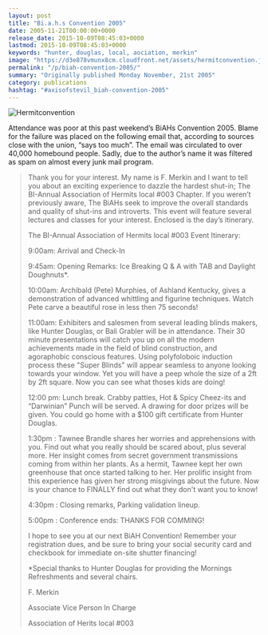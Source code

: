 ```yaml
---
layout: post
title: "Bi.a.h.s Convention 2005"
date: 2005-11-21T00:00:00+0000
release_date: 2015-10-09T08:45:03+0000
lastmod: 2015-10-09T08:45:03+0000
keywords: "hunter, douglas, local, aociation, merkin"
image: "https://d3e878vmunx8cm.cloudfront.net/assets/hermitconvention.jpg"
permalink: "/p/biah-convention-2005/"
summary: "Originally published Monday November, 21st 2005"
category: publications
hashtag: "#axisofstevil_biah-convention-2005"
---
```


[id_1]: https://d3e878vmunx8cm.cloudfront.net/assets/hermitconvention.jpg "Hermitconvention"
![Hermitconvention][id_1]

Attendance was poor at this past weekend’s BiAHs Convention 2005. Blame for the failure was placed on the following email that, according to sources close with the union, “says too much”. The email was circulated to over 40,000 homebound people. Sadly, due to the author’s name it was filtered as spam on almost every junk mail program.

> Thank you for your interest. My name is F. Merkin and I want to tell you about an exciting experience to dazzle the hardest shut-in; The BI-Annual Association of Hermits local #003 Chapter. If you weren’t previously aware, The BiAHs seek to improve the overall standards and quality of shut-ins and introverts. This event will feature several lectures and classes for your interest. Enclosed is the day’s itinerary.
> 
> The BI-Annual Association of Hermits local #003 
> Event Itinerary:
> 
> 9:00am: Arrival and Check-In
> 
> 9:45am: Opening Remarks: Ice Breaking Q & A with TAB and Daylight Doughnuts*.
> 
> 10:00am: Archibald (Pete) Murphies, of Ashland Kentucky, gives a demonstration of advanced whittling and figurine techniques. Watch Pete carve a beautiful rose in less then 75 seconds!
> 
> 11:00am: Exhibiters and salesmen from several leading blinds makers, like Hunter Douglas, or Bali Grabler will be in attendance. Their 30 minute presentations will catch you up on all the modern achievements made in the field of blind construction, and agoraphobic conscious features. Using polyfoloboic induction process these "Super Blinds" will appear seamless to anyone looking towards your window. Yet you will have a peep whole the size of a 2ft by 2ft square. Now you can see what thoses kids are doing!
> 
> 12:00 pm: Lunch break. Crabby patties, Hot & Spicy Cheez-its and “Darwinian” Punch will be served. A drawing for door prizes will be given. You could go home with a $100 gift certificate from Hunter Douglas.
> 
> 1:30pm : Tawnee Brandle shares her worries and apprehensions with you. Find out what you really should be scared about, plus several more. Her insight comes from secret government transmissions coming from within her plants. As a hermit, Tawnee kept her own greenhouse that once started talking to her. Her prolific insight from this experience has given her strong misgivings about the future. Now is your chance to FINALLY find out what they don't want you to know!
> 
> 4:30pm : Closing remarks, Parking validation lineup.
> 
> 5:00pm : Conference ends: THANKS FOR COMMING!
> 
> I hope to see you at our next BiAH Convention! Remember your registration dues, and be sure to bring your social security card and checkbook for immediate on-site shutter financing!
> 
> *Special thanks to Hunter Douglas for providing the Mornings Refreshments and several chairs.
> 
> F. Merkin
>
> Associate Vice Person In Charge
>
> Association of Herits local #003
